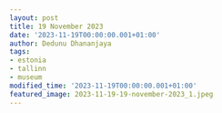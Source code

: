```yaml
---
layout: post
title: 19 November 2023
date: '2023-11-19T00:00:00.001+01:00'
author: Dedunu Dhananjaya
tags:
- estonia
- tallinn
- museum
modified_time: '2023-11-19T00:00:00.001+01:00'
featured_image: 2023-11-19-19-november-2023_1.jpeg
---
```

